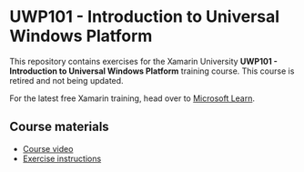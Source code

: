 # UWP101 - Introduction to Universal Windows Platform

This repository contains exercises for the Xamarin University **UWP101 - Introduction to Universal Windows Platform** training course. This course is retired and not being updated.

For the latest free Xamarin training, head over to [Microsoft Learn](https://aka.ms/learn-xamarin).

## Course materials

* [Course video](https://youtu.be/5fGYX_Px2gM)
* [Exercise instructions](https://XamarinUniversity.github.io/UWP101/)
